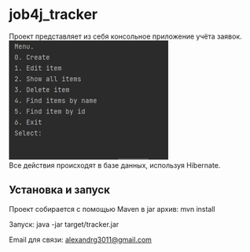 # job4j_tracker

Проект представляет из себя консольное приложение учёта заявок.
<br>
![alt text](images/1.jpg)
<br>
Все действия происходят в базе данных, используя Hibernate.
<br>
<h2>
  Установка и запуск
  </h2>
Проект собирается с помощью Maven в jar архив:
mvn install

Запуск:
java -jar target/tracker.jar

Email для связи: alexandrg3011@gmail.com
